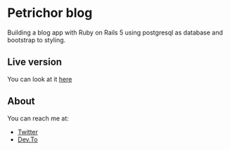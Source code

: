 # Petrichor blog

Building a blog app with Ruby on Rails 5 using postgresql as database and bootstrap to styling.

## Live version

You can look at it [here](https://warm-bayou-34500.herokuapp.com/)

## About

You can reach me at: 
 - [Twitter](https://twitter.com/miss_elliev/)
 - [Dev.To](https://dev.to/misselliev)

